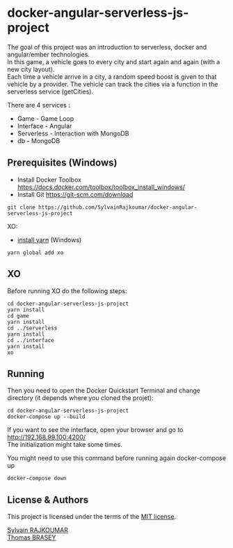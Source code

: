# docker-angular-serverless-js-project
The goal of this project was an introduction to serverless, docker and angular/ember technologies.  
In this game, a vehicle goes to every city and start again and again (with a new city layout).   
Each time a vehicle arrive in a city, a random speed boost is given to that vehicle by a provider.
The vehicle can track the cities via a function in the serverless service (getCities).   

There are 4 services : 
  - Game - Game Loop  
  - Interface - Angular   
  - Serverless - Interaction with MongoDB  
  - db - MongoDB  

## Prerequisites (Windows)

* Install Docker Toolbox https://docs.docker.com/toolbox/toolbox_install_windows/  
* Install Git https://git-scm.com/download

```
git clone https://github.com/SylvainRajkoumar/docker-angular-serverless-js-project  
```  

XO:
* [install yarn](https://yarnpkg.com/en/docs/install#windows) (Windows)
```
yarn global add xo
```

## XO
Before running XO do the following steps:
```
cd docker-angular-serverless-js-project
yarn install
cd game
yarn install
cd ../serverless
yarn install
cd ../interface
yarn install
xo
```

## Running  
Then you need to open the Docker Quickstart Terminal and change directory (it depends where you cloned the projet): 
```
cd docker-angular-serverless-js-project
docker-compose up --build
```

If you want to see the interface, open your browser and go to http://192.168.99.100:4200/  
The initialization might take some times.

You might need to use this command before running again docker-compose up  
```
docker-compose down  
```
## License & Authors

This project is licensed under the terms of the
[MIT license](/LICENSE.md).


[Sylvain RAJKOUMAR](https://github.com/SylvainRajkoumar)  
[Thomas BRASEY](https://github.com/Talarn)


